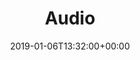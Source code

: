 ---
title: "Audio"
layout: tag
date: 2019-01-06T13:32:00+00:00
permalink: "/tags/audio/"
author_profile: true
taxonomy: audio
---